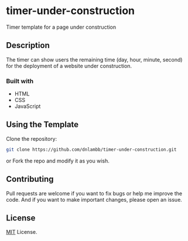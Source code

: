 # timer-under-construction
Timer template for a page under construction
## Description
The timer can show users the remaining time (day, hour, minute, second) for the deployment of a website under construction.
### Built with
- HTML
- CSS
- JavaScript
## Using the Template
Clone the repository:
```bash
git clone https://github.com/dnlambb/timer-under-construction.git
```
or Fork the repo and modify it as you wish.
## Contributing
Pull requests are welcome if you want to fix bugs or help me improve the code. And if you want to make important changes, please open an issue.
## License
[MIT](https://choosealicense.com/licenses/mit/) License.